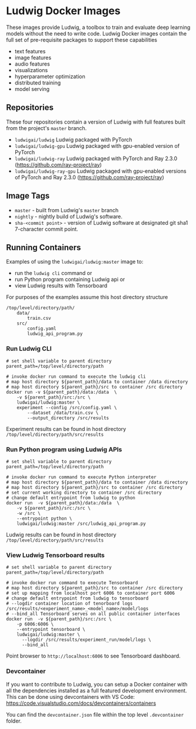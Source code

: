 # Ludwig Docker Images

These images provide Ludwig, a toolbox to train and evaluate deep learning models
without the need to write code. Ludwig Docker images contain the full set of pre-requisite
packages to support these capabilities

- text features
- image features
- audio features
- visualizations
- hyperparameter optimization
- distributed training
- model serving

## Repositories

These four repositories contain a version of Ludwig with full features built
from the project's `master` branch.

- `ludwigai/ludwig` Ludwig packaged with PyTorch
- `ludwigai/ludwig-gpu` Ludwig packaged with gpu-enabled version of PyTorch
- `ludwigai/ludwig-ray` Ludwig packaged with PyTorch
  and Ray 2.3.0 (https://github.com/ray-project/ray)
- `ludwigai/ludwig-ray-gpu` Ludwig packaged with gpu-enabled versions of PyTorch
  and Ray 2.3.0 (https://github.com/ray-project/ray)

## Image Tags

- `master` - built from Ludwig's `master` branch
- `nightly` - nightly build of Ludwig's software.
- `sha-<commit point>` - version of Ludwig software at designated git sha1
  7-character commit point.

## Running Containers

Examples of using the `ludwigai/ludwig:master` image to:

- run the `ludwig cli` command or
- run Python program containing Ludwig api or
- view Ludwig results with Tensorboard

For purposes of the examples assume this host directory structure

```
/top/level/directory/path/
    data/
        train.csv
    src/
        config.yaml
        ludwig_api_program.py
```

### Run Ludwig CLI

```
# set shell variable to parent directory
parent_path=/top/level/directory/path

# invoke docker run command to execute the ludwig cli
# map host directory ${parent_path}/data to container /data directory
# map host directory ${parent_path}/src to container /src directory
docker run -v ${parent_path}/data:/data  \
    -v ${parent_path}/src:/src \
    ludwigai/ludwig:master \
    experiment --config /src/config.yaml \
        --dataset /data/train.csv \
        --output_directory /src/results
```

Experiment results can be found in host directory `/top/level/directory/path/src/results`

### Run Python program using Ludwig APIs

```
# set shell variable to parent directory
parent_path=/top/level/directory/path

# invoke docker run command to execute Python interpreter
# map host directory ${parent_path}/data to container /data directory
# map host directory ${parent_path}/src to container /src directory
# set current working directory to container /src directory
# change default entrypoint from ludwig to python
docker run  -v ${parent_path}/data:/data  \
    -v ${parent_path}/src:/src \
    -w /src \
    --entrypoint python \
    ludwigai/ludwig:master /src/ludwig_api_program.py
```

Ludwig results can be found in host
directory `/top/level/directory/path/src/results`

### View Ludwig Tensorboard results

```
# set shell variable to parent directory
parent_path=/top/level/directory/path

# invoke docker run command to execute Tensorboard
# map host directory ${parent_path}/src to container /src directory
# set up mapping from localhost port 6006 to container port 6006
# change default entrypoint from ludwig to tensorboard
# --logdir container location of tenorboard logs /src/results/<experiment_name>_<model_name>/model/logs
# --bind_all Tensorboard serves on all public container interfaces
docker run  -v ${parent_path}/src:/src \
    -p 6006:6006 \
    --entrypoint tensorboard \
    ludwigai/ludwig:master \
      --logdir /src/results/experiment_run/model/logs \
      --bind_all
```

Point browser to `http://localhost:6006` to see Tensorboard dashboard.

### Devcontainer

If you want to contribute to Ludwig, you can setup a Docker container with all the dependencies
installed as a full featured development environment. This can be done using devcontainers with VS Code:
https://code.visualstudio.com/docs/devcontainers/containers

You can find the `devcontainer.json` file within the top level `.devcontainer` folder.

